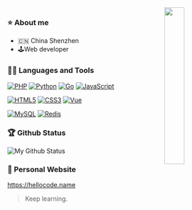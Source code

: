 <img align="right" src="https://i.giphy.com/media/MeJgB3yMMwIaHmKD4z/giphy.webp" width="30%" />

### ⭐️ About me
- 🇨🇳 China Shenzhen
- 🕹Web developer

### 👨‍💻 Languages and Tools
[![PHP](https://img.shields.io/badge/PHP-8892BF?style=flat&logo=&logoColor=white&link=https://github.com/nick233333)](https://github.com/nick233333) 
[![Python](https://img.shields.io/badge/-Python-black?style=flat&logo=python&link=https://github.com/nick233333)](https://github.com/nick233333) 
[![Go](https://img.shields.io/badge/-Go-black?style=flat&logo=go&link=https://github.com/nick233333)](https://github.com/nick233333) 
[![JavaScript](https://img.shields.io/badge/-JavaScript-black?style=flat&logo=javascript&link=https://github.com/nick233333)](https://github.com/nick233333) 

[![HTML5](https://img.shields.io/badge/-HTML5-E34F26?style=flat&logo=html5&logoColor=white&link=https://github.com/nick233333)](https://github.com/nick233333) 
[![CSS3](https://img.shields.io/badge/-CSS3-1572B6?style=flat&logo=css3&link=https://github.com/nick233333)](https://github.com/nick233333) 
[![Vue](https://img.shields.io/badge/-Vue-Dark%20green?style=flat&logo=Vue&link=https://github.com/nick233333)](https://github.com/nick233333) 

[![MySQL](https://img.shields.io/badge/-MySQL-black?style=flat&logo=mysql&link=https://github.com/nick233333)](https://github.com/nick233333)
[![Redis](https://img.shields.io/badge/-Redis-black?style=flat&logo=redis&link=https://github.com/nick233333)](https://github.com/nick233333) 


### 🏆 Github Status
![My Github Status](https://github-readme-stats.vercel.app/api?username=nick233333&show_icons=true&icon_color=805AD5&text_color=718096&bg_color=ffffff&hide_title=true)

### 👀 Personal Website
https://hellocode.name

> Keep learning.

